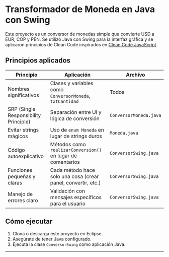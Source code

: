 # Transformador de Moneda en Java con Swing

Este proyecto es un conversor de monedas simple que convierte USD a EUR, COP y PEN. Se utilizó Java con Swing para la interfaz gráfica y se aplicaron principios de Clean Code inspirados en [Clean Code JavaScript](https://github.com/andersontr15/clean-code-javascript-es).

## Principios aplicados

| Principio                                | Aplicación                                                        | Archivo                    |
|------------------------------------------|-------------------------------------------------------------------|----------------------------|
| Nombres significativos                   | Clases y variables como `ConversorMoneda`, `txtCantidad`          | Todos                     |
| SRP (Single Responsibility Principle)    | Separación entre UI y lógica de conversión                        | `ConversorMoneda.java`     |
| Evitar strings mágicos                   | Uso de `enum Moneda` en lugar de strings duros                    | `Moneda.java`              |
| Código autoexplicativo                   | Métodos como `realizarConversion()` en lugar de comentarios       | `ConversorSwing.java`      |
| Funciones pequeñas y claras              | Cada método hace solo una cosa (crear panel, convertir, etc.)     | `ConversorSwing.java`      |
| Manejo de errores claro                  | Validación con mensajes específicos para el usuario               | `ConversorSwing.java`      |

## Cómo ejecutar

1. Clona o descarga este proyecto en Eclipse.
2. Asegúrate de tener Java configurado.
3. Ejecuta la clase `ConversorSwing` como aplicación Java.

---


